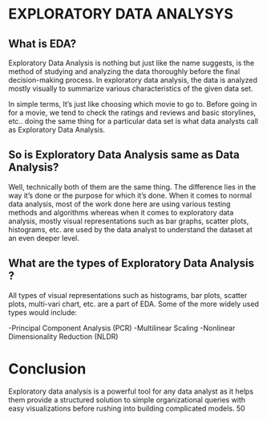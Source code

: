 # EXPLORATORY DATA ANALYSYS 

## What is EDA?

Exploratory Data Analysis is nothing but just like the name suggests, is the method of studying and analyzing the data thoroughly before the final decision-making process. In exploratory data analysis, the data is analyzed mostly visually to summarize various characteristics of the given data set.

In simple terms, It’s just like choosing which movie to go to. Before going in for a movie, we tend to check the ratings and reviews and basic storylines, etc.. doing the same thing for a particular data set is what data analysts call as Exploratory Data Analysis.

## So is Exploratory Data Analysis same as Data Analysis?

Well, technically both of them are the same thing. The difference lies in the way it’s done or the purpose for which it’s done.
When it comes to normal data analysis, most of the work done here are using various testing methods and algorithms whereas when it comes to exploratory data analysis, mostly visual representations such as bar graphs, scatter plots, histograms, etc. are used by the data analyst to understand the dataset at an even deeper level.

## What are the types of Exploratory Data Analysis ?

All types of visual representations such as histograms, bar plots, scatter plots, multi-vari chart, etc. are a part of EDA. Some of the more widely used types would include:

-Principal Component Analysis (PCR)
-Multilinear Scaling
-Nonlinear Dimensionality Reduction (NLDR)

# Conclusion

Exploratory data analysis is a powerful tool for any data analyst as it helps them provide a structured solution to simple organizational queries with easy visualizations before rushing into building complicated models.
50